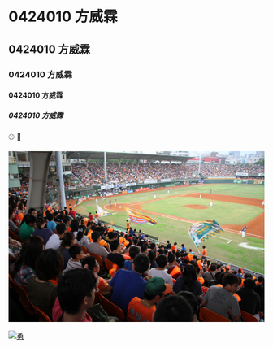 # 0424010 方威霖
## 0424010 方威霖
### 0424010 方威霖
#### 0424010 方威霖
##### 0424010 方威霖

:baseball: :lion:

![](p3338502a677320787.JPG)

[![勇]()](https://www.youtube.com/watch?v=wotuN_06n8I)
